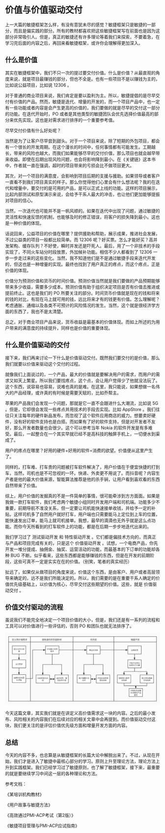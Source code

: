 # 价值与价值驱动交付

上一大篇的敏捷框架怎么样，有没有意犹未尽的感觉？敏捷框架只是敏捷的一部分，而且是偏实践的部分。所有的教材都喜欢把这些敏捷框架写在前面也是因为这部分非常吸引人。但是，真正的敏捷还有许多理论等着我们来探索，不要着急，在学习完后面的内容之后，再回来看敏捷框架，或许你会理解得更加深入。

## 什么是价值

其实在敏捷框架中，我们不只一次的提过要交付价值。什么是价值？从最直观的角度来说，就是项目最赚钱的部分，但也不全是。也有一些项目不是以赚钱为主的，比如说公益项目，比如说 12306 。

对于普通的商业项目来说，我们肯定是要以盈利为主。所以，敏捷提倡的是尽早交付有价值的产品。然而，敏捷是迭代、增量的开发的，而一个项目产品中，也一定有一些功能或者内容是会产生更高的价值的，我们要做的就是尽早的交付这一部分的功能。在迭代开始时，PO 或者是其他类型的敏捷团队会优先选择价值最高的部分来优先实现。这也是对需求进行排序的一个重要参考值。

尽早交付价值有什么好处呢？

当然是为了让客户尽早尝到甜头。对于一个项目来说，除了短期的外包项目，都会有一个很长的开发周期。在这个漫长的时间中，任何事情都有可能发生。工期越长，带来的风险也越大，而我们如果能够尽早的交付价值，那么项目也就会越早带来收益。即使在后期出现风险问题，也会将影响降到最小。在《关键链》这本书中，作者就一直在强调，超时的项目带来的亏损会比不做项目更大。

其次，对一个项目的满意度，会影响到项目后期的支援与援助。如果领导或者客户一直看不到我们项目真实的样子。那么你觉得他们心里会有什么想法呢？我的在迭代和增量中，要交付的是可用的产品，是可以正式上线的功能。这样的项目展示，比起内部测试和原型演示来说，会给予干系人最大的冲击，也让他们更加能够提振对项目的信心。

当然，一次迭代也可能并不是一帆风顺的。如果在迭代中出现了问题，通过敏捷的灵活性和快速反馈的机制，也能够及时的修正错误，将客户的损失降到最小。这也是一种价值的体现。

话说回来，公益项目的价值在哪里？提供援助和帮助，展示成果，推进社会发展，不过公益类的项目一般都比较简单。而 12306 呢？好买票。怎么才能好买？高并发架构、缓存队列？不好使，瞬时并发还是吓死人。最后，用了一个非技术的手段实现了，不同火车站分时段放票，外加候补功能。相信不少人都看到了 12306 一步一步走过来的这些变化。当然，我不知道他们是不是通过敏捷手段来迭代开发的，但这也是一种增量的实现。最终也找到了用户真正的疼点，而这个疼点，正是价值的体现。

价值分为预测价值和货币的时间价值。预测价值当然就是我们要做的产品预期能够带来多少收益，需要多少成本。预测价值有助于组织决定项目是否有价值去推进或提前终止。这也是我们的 PO 所要关注的部分。时间货币价值就是现在的钱和将来的钱的对比，有现在马上就可用的钱，远比将来才有的钱更有价值。怎么理解呢？考虑通胀、通缩以及各类不可预计的风险情况的发生。当然，这个就是很经济学方面的东西了，我也不是太清楚。

总之，对于商业项目产品来说，货币收益是最基本的价值体现。而如上所述的为用户带来的满意度的持续提升，同样也是价值的重要体现。

## 什么是价值驱动的交付

接下来，我们再来讨论一下什么是价值驱动交付。既然我们要交付的是价值，那么我们就要以价值来驱动这个交付的过程。

就像我们上面说过的，一个产品，最大的价值就是要解决用户的需求，而用户的需求又如天上繁星。所以我们要找疼点，这个点，会让用户觉得少了他就没法玩了。这个东西，说容易也容易，说难也真的是难。在这里，我只能说，如果想做一名伟大的产品经理，或许真的有时候是需要天赋的，比如乔帮主。

苹果的产品我们会发现一个问题，那就是它一直不会跟进什么大潮流，比如说 5G 。但是，它却很会发现一些疼点并用技术的手段去实现。比如 AppStore 。我们往往只关注每年的硬件新品发布，而忽视了这个软件应用商店的威力。想要卖好硬件，没有好的软件支持也是白搭。而如果有了好的软件支持，但是对开发者不友好，那么开发者数量也会很少。这个可以参考当年 Nokia 的软件开发是有多难受。最后，一起整合在一个其实早就已经不是高科技的触屏手机上，一切便水到渠成了。

用户的疼点在哪里？好用的硬件+好用的软件=消费的欲望。价值便从这里产生了。

同样的，打车难、打车贵的问题被打车软件解决了，用户价值在于便宜快捷的打到车，当然，司机也是不可忽视的一环。快递、外卖更不用说了。而抖音呢？内容生产者是他的最大价值来源，智能算法推荐是他的杀手锏，让用户看到喜欢看的东西自然带来了价值。

综上，用户价值的发掘真的不是一件简单的事情，很可能牵涉到方方面面。如果是我做一款打车软件，我们考虑两个敏捷小组同时开发用户端和司机端。功能多少不重要，前期导航不准没关系，但一定要让司机能快速接单收钱，并给予一定的补贴，这样司机多了自然用户就好打车，用户端也只需要能马上定位到上车的位置，能快速发出订单，能马上就司机接单。我想，最早的滴滴也无外乎就是这么点功能。而你今天所看到的打车软件上的功能，都是在后期一步步地迭代出来的。

我们学习过了 测试驱动开发 和 特性驱动开发 。它们都是偏技术方向的，而真正与产品和项目完成有关的，只是这个 价值驱动开发 。试想，一个电商产品，你先开发一堆分提成、抽佣金、抽奖、运营活动的功能，而最基本的下订单的功能却各种 BUG 不断。似乎看来，这些东西都是能够赚钱的东西，但是在开发的前期阶段，这些可真不一定是实实在在的价值。（别笑，笔者的真实经历）

扯远了，如果仅从做项目的角度来说，价值这个东西，是由客户、用户或者高层领导来确定的，远不是我们所能决定的。所以，我们需要的是在重要干系人确定的价值优先级基础上，以价值为核心，尽早交付这些期望的价值。这些，就是 价值驱动交付 。

## 价值交付驱动的流程

虽说我们不能完全地决定一个项目价值的大小，但是，我们还是有一系列的流程和工具可以对价值进行一些评估的，否则 PO 和团队也就无法排序了。

![./img/311.jpg](./img/311.jpg)

今天这篇文章，其实我们就是在讲定义高价值需求这一块的内容。之后的最小发布、风险相关的内容我们在后续对应的相关文章中会再提到。而价值驱动交付这块，我们更关注的是评估价值优先级方面和增量开发方面的内容。

## 总结

今天的内容不多，也总算是从敏捷框架的长篇大论中解脱出来了。不过，从现在开始，我们才是进入了敏捷中最核心部分的学习。原则上升至理论方法，理论方法上升到实践框架。我们已经学习过了敏捷原则，也了解了敏捷框架，接下来，最重要的就是要继续学习中间这一层的各种理论和方法。

参考文档：

《某培训机构教材》

《用户故事与敏捷方法》

《高效通过PMI-ACP考试（第2版）》

《敏捷项目管理与PMI-ACP应试指南》